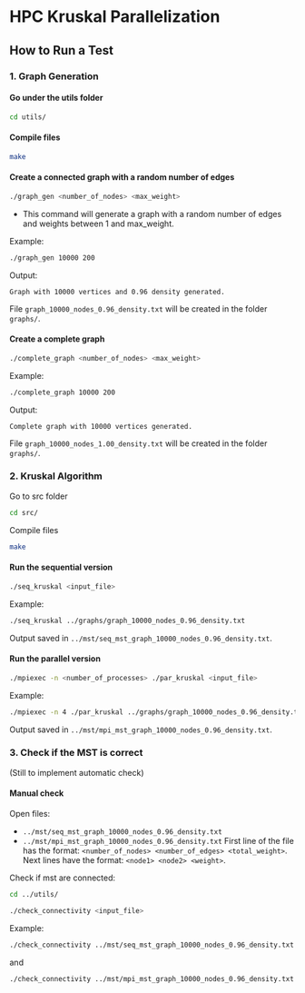 # HPC Kruskal Parallelization

## How to Run a Test

### 1. Graph Generation

#### Go under the utils folder
```bash
cd utils/
```

#### Compile files
```bash
make
```

#### Create a connected graph with a random number of edges
```bash
./graph_gen <number_of_nodes> <max_weight>
```
- This command will generate a graph with a random number of edges and weights between 1 and max_weight.

Example: 
```bash
./graph_gen 10000 200
```
Output:
```
Graph with 10000 vertices and 0.96 density generated.
```
File `graph_10000_nodes_0.96_density.txt` will be created in the folder `graphs/`.

#### Create a complete graph
```bash
./complete_graph <number_of_nodes> <max_weight>
```

Example: 
```bash
./complete_graph 10000 200
```
Output:
```
Complete graph with 10000 vertices generated.

```
File `graph_10000_nodes_1.00_density.txt` will be created in the folder `graphs/`.


### 2. Kruskal Algorithm
Go to src folder
```bash
cd src/
```

Compile files
```bash
make
```

#### Run the sequential version
```bash
./seq_kruskal <input_file>
```
Example:
```bash
./seq_kruskal ../graphs/graph_10000_nodes_0.96_density.txt
```
Output saved in `../mst/seq_mst_graph_10000_nodes_0.96_density.txt`.

#### Run the parallel version
```bash
./mpiexec -n <number_of_processes> ./par_kruskal <input_file>
```
Example:
```bash
./mpiexec -n 4 ./par_kruskal ../graphs/graph_10000_nodes_0.96_density.txt
```
Output saved in `../mst/mpi_mst_graph_10000_nodes_0.96_density.txt`.

### 3. Check if the MST is correct
(Still to implement automatic check)
#### Manual check
Open files:
- `../mst/seq_mst_graph_10000_nodes_0.96_density.txt`
- `../mst/mpi_mst_graph_10000_nodes_0.96_density.txt`
First line of the file has the format: `<number_of_nodes> <number_of_edges> <total_weight>`.
Next lines have the format: `<node1> <node2> <weight>`.

Check if mst are connected:
```bash
cd ../utils/
```
```bash
./check_connectivity <input_file>
```
Example:
```bash
./check_connectivity ../mst/seq_mst_graph_10000_nodes_0.96_density.txt
```
and
```bash
./check_connectivity ../mst/mpi_mst_graph_10000_nodes_0.96_density.txt
```




